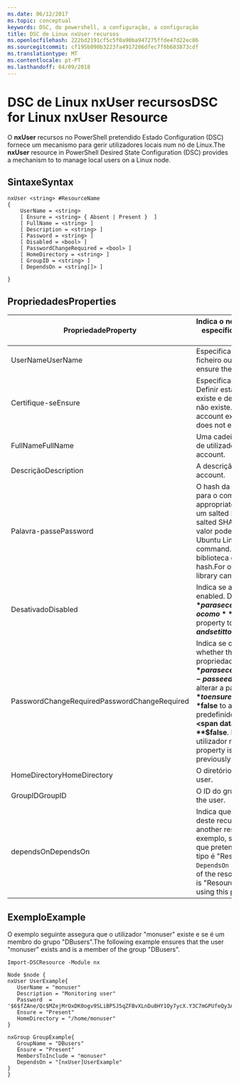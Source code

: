 ```yaml
---
ms.date: 06/12/2017
ms.topic: conceptual
keywords: DSC, do powershell, a configuração, a configuração
title: DSC de Linux nxUser recursos
ms.openlocfilehash: 222bd2191cf5c5f0a90ba947275ffde47d22ec86
ms.sourcegitcommit: cf195b090b3223fa4917206dfec7f0b603873cdf
ms.translationtype: MT
ms.contentlocale: pt-PT
ms.lasthandoff: 04/09/2018
---
```

# <a name="dsc-for-linux-nxuser-resource"></a><span data-ttu-id="50d20-103">DSC de Linux nxUser recursos</span><span class="sxs-lookup"><span data-stu-id="50d20-103">DSC for Linux nxUser Resource</span></span>

<span data-ttu-id="50d20-104">O **nxUser** recursos no PowerShell pretendido Estado Configuration (DSC) fornece um mecanismo para gerir utilizadores locais num nó de Linux.</span><span class="sxs-lookup"><span data-stu-id="50d20-104">The **nxUser** resource in PowerShell Desired State Configuration (DSC) provides a mechanism to to manage local users on a Linux node.</span></span>

## <a name="syntax"></a><span data-ttu-id="50d20-105">Sintaxe</span><span class="sxs-lookup"><span data-stu-id="50d20-105">Syntax</span></span>

```
nxUser <string> #ResourceName
{
    UserName = <string>
    [ Ensure = <string> { Absent | Present }  ]
    [ FullName = <string> ]
    [ Description = <string> ]
    [ Password = <string> ]
    [ Disabled = <bool> ]
    [ PasswordChangeRequired = <bool> ]
    [ HomeDirectory = <string> ]
    [ GroupID = <string> ]
    [ DependsOn = <string[]> ]

}
```

## <a name="properties"></a><span data-ttu-id="50d20-106">Propriedades</span><span class="sxs-lookup"><span data-stu-id="50d20-106">Properties</span></span>

|  <span data-ttu-id="50d20-107">Propriedade</span><span class="sxs-lookup"><span data-stu-id="50d20-107">Property</span></span> |  <span data-ttu-id="50d20-108">Indica o nome de conta para o qual pretende garantir um estado específico.</span><span class="sxs-lookup"><span data-stu-id="50d20-108">Indicates the account name for which you want to ensure a specific state.</span></span> |
|---|---|
| <span data-ttu-id="50d20-109">UserName</span><span class="sxs-lookup"><span data-stu-id="50d20-109">UserName</span></span>| <span data-ttu-id="50d20-110">Especifica a localização onde pretende garantir o estado de um ficheiro ou diretório.</span><span class="sxs-lookup"><span data-stu-id="50d20-110">Specifies the location where you want to ensure the state for a file or directory.</span></span>|
| <span data-ttu-id="50d20-111">Certifique-se</span><span class="sxs-lookup"><span data-stu-id="50d20-111">Ensure</span></span>| <span data-ttu-id="50d20-112">Especifica se a conta existe.</span><span class="sxs-lookup"><span data-stu-id="50d20-112">Specifies whether the account exists.</span></span> <span data-ttu-id="50d20-113">Definir esta propriedade para "Presente" para garantir que a conta existe e defina-o para "Ausente", certifique-se de que a conta não existe.</span><span class="sxs-lookup"><span data-stu-id="50d20-113">Set this property to "Present" to ensure that the account exists, and set it to "Absent" to ensure that the account does not exist.</span></span>|
| <span data-ttu-id="50d20-114">FullName</span><span class="sxs-lookup"><span data-stu-id="50d20-114">FullName</span></span>| <span data-ttu-id="50d20-115">Uma cadeia que contém o nome completo a utilizar para a conta de utilizador.</span><span class="sxs-lookup"><span data-stu-id="50d20-115">A string that contains the full name to use for the user account.</span></span>|
| <span data-ttu-id="50d20-116">Descrição</span><span class="sxs-lookup"><span data-stu-id="50d20-116">Description</span></span>| <span data-ttu-id="50d20-117">A descrição da conta de utilizador.</span><span class="sxs-lookup"><span data-stu-id="50d20-117">The description for the user account.</span></span>|
| <span data-ttu-id="50d20-118">Palavra-passe</span><span class="sxs-lookup"><span data-stu-id="50d20-118">Password</span></span>| <span data-ttu-id="50d20-119">O hash da palavra-passe de utilizadores no formato adequado para o computador Linux.</span><span class="sxs-lookup"><span data-stu-id="50d20-119">The hash of the users password in the appropriate form for the Linux computer.</span></span> <span data-ttu-id="50d20-120">Normalmente, trata-se um salted SHA-256, ou um hash SHA-512.</span><span class="sxs-lookup"><span data-stu-id="50d20-120">Typically, this is a salted SHA-256, or SHA-512 hash.</span></span> <span data-ttu-id="50d20-121">Debian e Ubuntu Linux, este valor pode ser gerado com o comando mkpasswd.</span><span class="sxs-lookup"><span data-stu-id="50d20-121">On Debian and Ubuntu Linux, this value can be generated with the mkpasswd command.</span></span> <span data-ttu-id="50d20-122">Para outros distros Linux, o método de crypt da biblioteca de Crypt do Python pode ser utilizado para gerar o hash.</span><span class="sxs-lookup"><span data-stu-id="50d20-122">For other Linux distros, the crypt method of Python’s Crypt library can be used to generate the hash.</span></span>|
| <span data-ttu-id="50d20-123">Desativado</span><span class="sxs-lookup"><span data-stu-id="50d20-123">Disabled</span></span>| <span data-ttu-id="50d20-124">Indica se a conta está ativada.</span><span class="sxs-lookup"><span data-stu-id="50d20-124">Indicates whether the account is enabled.</span></span> <span data-ttu-id="50d20-125">Defina esta propriedade como **$true** para se certificar de que esta conta está desativada e defina-o como **$false** para se certificar de que está ativada.</span><span class="sxs-lookup"><span data-stu-id="50d20-125">Set this property to **$true** to ensure that this account is disabled, and set it to **$false** to ensure that it is enabled.</span></span>|
| <span data-ttu-id="50d20-126">PasswordChangeRequired</span><span class="sxs-lookup"><span data-stu-id="50d20-126">PasswordChangeRequired</span></span>| <span data-ttu-id="50d20-127">Indica se o utilizador pode alterar a palavra-passe.</span><span class="sxs-lookup"><span data-stu-id="50d20-127">Indicates whether the user can change the password.</span></span> <span data-ttu-id="50d20-128">Defina esta propriedade como **$true** para se certificar de que o utilizador não é possível alterar a palavra-passe e defina-o como **$false** para permitir ao utilizador alterar a palavra-passe.</span><span class="sxs-lookup"><span data-stu-id="50d20-128">Set this property to **$true** to ensure that the user cannot change the password, and set it to **$false** to allow the user to change the password.</span></span> <span data-ttu-id="50d20-129">O valor predefinido é **$false**.</span><span class="sxs-lookup"><span data-stu-id="50d20-129">The default value is **$false**.</span></span> <span data-ttu-id="50d20-130">Esta propriedade é avaliada apenas se a conta de utilizador não existia anteriormente e está a ser criada.</span><span class="sxs-lookup"><span data-stu-id="50d20-130">This property is only evaluated if the user account did not exist previously and is being created.</span></span>|
| <span data-ttu-id="50d20-131">HomeDirectory</span><span class="sxs-lookup"><span data-stu-id="50d20-131">HomeDirectory</span></span>| <span data-ttu-id="50d20-132">O diretório de raiz para o utilizador.</span><span class="sxs-lookup"><span data-stu-id="50d20-132">The home directory for the user.</span></span>|
| <span data-ttu-id="50d20-133">GroupID</span><span class="sxs-lookup"><span data-stu-id="50d20-133">GroupID</span></span>| <span data-ttu-id="50d20-134">O ID do grupo principal para o utilizador.</span><span class="sxs-lookup"><span data-stu-id="50d20-134">The primary group ID for the user.</span></span>|
| <span data-ttu-id="50d20-135">dependsOn</span><span class="sxs-lookup"><span data-stu-id="50d20-135">DependsOn</span></span> | <span data-ttu-id="50d20-136">Indica que a configuração de outro recurso tem de executar antes deste recurso é configurado.</span><span class="sxs-lookup"><span data-stu-id="50d20-136">Indicates that the configuration of another resource must run before this resource is configured.</span></span> <span data-ttu-id="50d20-137">Por exemplo, se o ID do bloco de script de configuração de recursos que pretende executar primeiro é "ResourceName" e o respetivo tipo é "ResourceType", a sintaxe para utilizar esta propriedade é `DependsOn = "[ResourceType]ResourceName"`.</span><span class="sxs-lookup"><span data-stu-id="50d20-137">For example, if the ID of the resource configuration script block that you want to run first is "ResourceName" and its type is "ResourceType", the syntax for using this property is `DependsOn = "[ResourceType]ResourceName"`.</span></span>|

## <a name="example"></a><span data-ttu-id="50d20-138">Exemplo</span><span class="sxs-lookup"><span data-stu-id="50d20-138">Example</span></span>

<span data-ttu-id="50d20-139">O exemplo seguinte assegura que o utilizador "monuser" existe e se é um membro do grupo "DBusers".</span><span class="sxs-lookup"><span data-stu-id="50d20-139">The following example ensures that the user "monuser" exists and is a member of the group "DBusers".</span></span>

```
Import-DSCResource -Module nx

Node $node {
nxUser UserExample{
   UserName = "monuser"
   Description = "Monitoring user"
   Password  =    '$6$fZAne/Qc$MZejMrOxDK0ogv9SLiBP5J5qZFBvXLnDu8HY1Oy7ycX.Y3C7mGPUfeQy3A82ev3zIabhDQnj2ayeuGn02CqE/0'
   Ensure = "Present"
   HomeDirectory = "/home/monuser"
}

nxGroup GroupExample{
   GroupName = "DBusers"
   Ensure = "Present"
   MembersToInclude = "monuser"
   DependsOn = "[nxUser]UserExample"
}
}
```